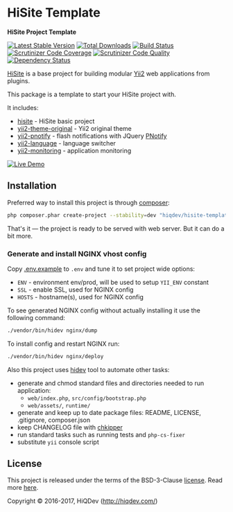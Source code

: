 # HiSite Template

**HiSite Project Template**

[![Latest Stable Version](https://poser.pugx.org/hiqdev/hisite-template/v/stable)](https://packagist.org/packages/hiqdev/hisite-template)
[![Total Downloads](https://poser.pugx.org/hiqdev/hisite-template/downloads)](https://packagist.org/packages/hiqdev/hisite-template)
[![Build Status](https://img.shields.io/travis/hiqdev/hisite-template.svg)](https://travis-ci.org/hiqdev/hisite-template)
[![Scrutinizer Code Coverage](https://img.shields.io/scrutinizer/coverage/g/hiqdev/hisite-template.svg)](https://scrutinizer-ci.com/g/hiqdev/hisite-template/)
[![Scrutinizer Code Quality](https://img.shields.io/scrutinizer/g/hiqdev/hisite-template.svg)](https://scrutinizer-ci.com/g/hiqdev/hisite-template/)
[![Dependency Status](https://www.versioneye.com/php/hiqdev:hisite-template/dev-master/badge.svg)](https://www.versioneye.com/php/hiqdev:hisite-template/dev-master)

[HiSite] is a base project for building modular [Yii2] web applications from plugins.

This package is a template to start your HiSite project with.

It includes:

- [hisite] - HiSite basic project
- [yii2-theme-original] - Yii2 original theme
- [yii2-pnotify] - flash notifications with JQuery [PNotify]
- [yii2-language] - language switcher
- [yii2-monitoring] - application monitoring

[yii2]:                 http://www.yiiframework.com/
[HiSite]:               https://github.com/hiqdev/hisite
[yii2-theme-original]:  https://github.com/hiqdev/yii2-theme-original
[yii2-pnotify]:         https://github.com/hiqdev/yii2-thememanager
[yii2-language]:        https://github.com/hiqdev/yii2-language
[yii2-monitoring]:      https://github.com/hiqdev/yii2-monitoring
[pnotify]:              https://github.com/sciactive/pnotify

[![Live Demo](https://img.shields.io/badge/live-demo-brightgreen.svg)](https://hisite.hiqdev.com/)

## Installation

Preferred way to install this project is through [composer]:

```sh
php composer.phar create-project --stability=dev "hiqdev/hisite-template:*" dir
```

That's it &mdash; the project is ready to be served with web server.
But it can do a bit more.

### Generate and install NGINX vhost config

Copy [.env.example] to `.env` and tune it to set project wide options:

- `ENV` - environment env/prod, will be used to setup `YII_ENV` constant
- `SSL` - enable SSL, used for NGINX config
- `HOSTS` - hostname(s), used for NGINX config

To see generated NGINX config without actually installing it use the following command:

```sh
./vendor/bin/hidev nginx/dump
```

To install config and restart NGINX run:

```sh
./vendor/bin/hidev nginx/deploy
```

Also this project uses [hidev] tool to automate other tasks:

- generate and chmod standard files and directories needed to run application:
    - `web/index.php`, `src/config/bootstrap.php`
    - `web/assets/`, `runtime/`
- generate and keep up to date package files: README, LICENSE, .gitignore, composer.json
- keep CHANGELOG file with [chkipper]
- run standard tasks such as running tests and `php-cs-fixer`
- substitute `yii` console script

[composer]:         http://getcomposer.org/download/
[.env.example]:     .env.example
[hidev]:            https://github.com/hiqdev/hidev
[chkipper]:         https://github.com/hiqdev/chkipper

## License

This project is released under the terms of the BSD-3-Clause [license](LICENSE).
Read more [here](http://choosealicense.com/licenses/bsd-3-clause).

Copyright © 2016-2017, HiQDev (http://hiqdev.com/)

